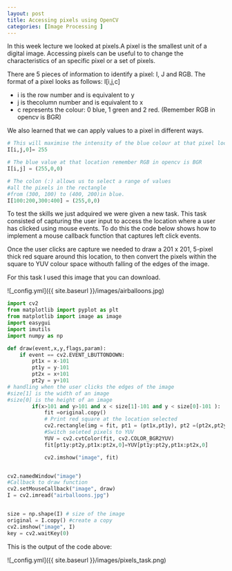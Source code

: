 ```yaml
---
layout: post
title: Accessing pixels using OpenCV
categories: [Image Processing ]
---
```

In this week lecture we looked at pixels.A pixel is the smallest unit of a digital image. Accessing pixels can be useful to to change the characteristics of an specific pixel or a set of pixels.

There are 5 pieces of information to identify a pixel: I, J and RGB.
The format of a pixel looks as follows: I[i,j,c]

* i is the row number and is equivalent to y
* j is thecolumn number and is equivalent to x
* c represents the colour: 0 blue, 1 green and 2 red.
(Remember RGB in opencv is BGR)

We also learned that we can apply values to a pixel in different ways.
```python
# This will maximise the intensity of the blue colour at that pixel location.
I[i,j,0]= 255

# The blue value at that location remember RGB in opencv is BGR
I[i,j] = (255,0,0) 

# The colon (:) allows us to select a range of values
#all the pixels in the rectangle 
#from (300, 100) to (400, 200)in blue.
I[100:200,300:400] = (255,0,0)
````
To test the skills we just adquired we were given a new task. This task consisted of capturing the user input to access the location where a user has clicked using mouse events. To do this the code below shows how to implement a mouse callback function that captures left click events.

Once the user clicks are capture we needed to draw a 201 x 201, 5-pixel thick red square around this location, to then convert the pixels within the square to YUV colour space withouth falling of the edges of the image.

For this task I used this image that you can download.

![_config.yml]({{ site.baseurl }}/images/airballoons.jpg)

```python
import cv2
from matplotlib import pyplot as plt
from matplotlib import image as image
import easygui
import imutils
import numpy as np

def draw(event,x,y,flags,param):
    if event == cv2.EVENT_LBUTTONDOWN:
        pt1x = x-101
        pt1y = y-101
        pt2x = x+101
        pt2y = y+101
# handling when the user clicks the edges of the image
#size[1] is the width of an image
#size[0] is the height of an image
        if(x>101 and y>101 and x < size[1]-101 and y < size[0]-101 ):
            fit =original.copy() 
            # Print red square at the location selected
            cv2.rectangle(img = fit, pt1 = (pt1x,pt1y), pt2 =(pt2x,pt2y), color = (0,0,255), thickness = 5)
            #Switch seleted pixels to YUV
            YUV = cv2.cvtColor(fit, cv2.COLOR_BGR2YUV)
            fit[pt1y:pt2y,pt1x:pt2x,0]=YUV[pt1y:pt2y,pt1x:pt2x,0]

            cv2.imshow("image", fit)


cv2.namedWindow("image")
#Callback to draw function 
cv2.setMouseCallback("image", draw)
I = cv2.imread("airballoons.jpg")


size = np.shape(I) # size of the image
original = I.copy() #create a copy
cv2.imshow("image", I)
key = cv2.waitKey(0)
````
This is the output of the code above:

![_config.yml]({{ site.baseurl }}/images/pixels_task.png)
